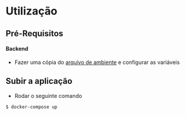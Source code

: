 # Utilização

## Pré-Requisitos

#### Backend

- Fazer uma cópia do [arquivo de ambiente](./back/.env.dist) e configurar as variáveis

## Subir a aplicação
- Rodar o seguinte comando
```bash
$ docker-compose up
```

